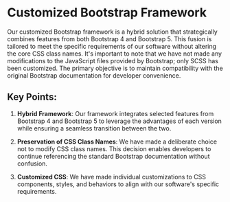 # Customized Bootstrap Framework

Our customized Bootstrap framework is a hybrid solution that strategically combines features from both Bootstrap 4 and Bootstrap 5. This fusion is tailored to meet the specific requirements of our software without altering the core CSS class names. It's important to note that we have not made any modifications to the JavaScript files provided by Bootstrap; only SCSS has been customized. The primary objective is to maintain compatibility with the original Bootstrap documentation for developer convenience.

Key Points:
----------------------------------------

1. **Hybrid Framework**: Our framework integrates selected features from Bootstrap 4 and Bootstrap 5 to leverage the advantages of each version while ensuring a seamless transition between the two.

2. **Preservation of CSS Class Names**: We have made a deliberate choice not to modify CSS class names. This decision enables developers to continue referencing the standard Bootstrap documentation without confusion.

3. **Customized CSS**: We have made individual customizations to CSS components, styles, and behaviors to align with our software's specific requirements.
